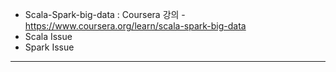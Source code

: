 - Scala-Spark-big-data : Coursera 강의 - https://www.coursera.org/learn/scala-spark-big-data
- Scala Issue
- Spark Issue

---





